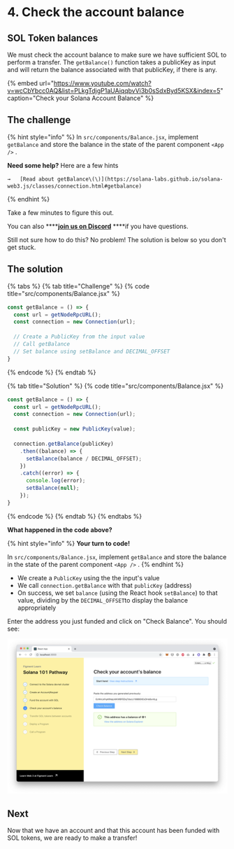 # 4. Check the account balance

## SOL Token balances

We must check the account balance to make sure we have sufficient SOL to perform a transfer. The `getBalance()` function takes a publicKey as input and will return the balance associated with that publicKey, if there is any.

{% embed url="https://www.youtube.com/watch?v=wcCbYbcc0AQ&list=PLkgTdjgP1aUAiqqbvVi3b0sSdxByd5KSX&index=5" caption="Check your Solana Account Balance" %}

## The challenge

{% hint style="info" %}
In `src/components/Balance.jsx`, implement `getBalance` and store the balance in the state of the parent component `<App />` .

**Need some help?** Here are a few hints

    →   [Read about getBalance\(\)](https://solana-labs.github.io/solana-web3.js/classes/connection.html#getbalance)
{% endhint %}

Take a few minutes to figure this out.

You can also ****[**join us on Discord**](https://discord.gg/fszyM7K) ****if you have questions.

Still not sure how to do this? No problem! The solution is below so you don't get stuck.

## The solution

{% tabs %}
{% tab title="Challenge" %}
{% code title="src/components/Balance.jsx" %}
```javascript
const getBalance = () => {
  const url = getNodeRpcURL();
  const connection = new Connection(url);
  
  // Create a PublicKey from the input value
  // Call getBalance
  // Set balance using setBalance and DECIMAL_OFFSET
}
```
{% endcode %}
{% endtab %}

{% tab title="Solution" %}
{% code title="src/components/Balance.jsx" %}
```javascript
const getBalance = () => {
  const url = getNodeRpcURL();
  const connection = new Connection(url);

  const publicKey = new PublicKey(value);

  connection.getBalance(publicKey)
    .then((balance) => {
      setBalance(balance / DECIMAL_OFFSET);
    })
    .catch((error) => {
      console.log(error);
      setBalance(null);
    });
}
```
{% endcode %}
{% endtab %}
{% endtabs %}

**What happened in the code above?**

{% hint style="info" %}
**Your turn to code!**

In `src/components/Balance.jsx`, implement `getBalance` and store the balance in the state of the parent component `<App />` .
{% endhint %}

* We create a `PublicKey` using the the input's value
* We call `connection.getBalance` with that `publicKey` \(address\)
* On success, we set `balance` \(using the React hook `setBalance`\) to that value, dividing by the `DECIMAL_OFFSET`to display the balance appropriately

Enter the address you just funded and click on "Check Balance". You should see:

![](../../../.gitbook/assets/screen-shot-2021-06-14-at-10.50.08-pm.png)

## Next

Now that we have an account and that this account has been funded with SOL tokens, we are ready to make a transfer!

